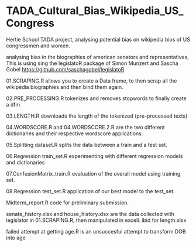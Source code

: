 # TADA_Cultural_Bias_Wikipedia_US_Congress
Hertie School TADA project, analysing potential bias on wikipedia bios of US congressmen and women. 




analysing bias in the biographies of american senators and representatives, This is using sing the legislatoR package of Simon Munzert and Sascha Gobel https://github.com/saschagobel/legislatoR

01.SCRAPING.R allows you to create a Data frame, to then scrap all the wikipedia biographies and then bind them again.

02.PRE_PROCESSING.R tokenizes and removes stopwords to finally create a dfm

03.LENGTH.R downloads the length of the tokenized (pre-processed texts)

04.WORDSCORE.R and 04.WORDSCORE.2.R are the two different dictionaries and their respective wordscore applications.

05.Splitting dataset.R splits the data between a train and a test set.

06.Regression train_set.R experimenting with different regression models and dictionaries

07.ConfusionMatrix_train.R evaluation of the overall model using training set.

08.Regression test_set.R application of our best model to the test_set.

Midterm_report.R code for preliminary submission.

senate_history.xlsx and house_history.xlsx are the data collected with legislator in 01.SCRAPING.R, then manipulated in excell. ibid for length.xlsx

failed attempt at getting age.R is an unsuccesful attempt to transform DOB into age
